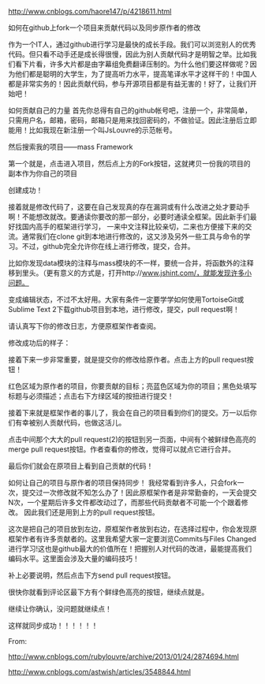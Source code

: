 http://www.cnblogs.com/haore147/p/4218611.html

如何在github上fork一个项目来贡献代码以及同步原作者的修改

作为一个IT人，通过github进行学习是最快的成长手段。我们可以浏览别人的优秀代码。但只看不动手还是成长得很慢，因此为别人贡献代码才是明智之举。比如我们看下片看，许多大片都是由字幕组免费翻译压制的。为什么他们要这样做呢？因为他们都是聪明的大学生，为了提高听力水平，提高笔译水平才这样干的！中国人都是非常实务的！因此贡献代码，参与开源项目都是有益无害的！好了，让我们开始吧！

如何贡献自己的力量
首先你总得有自己的github帐号吧，注册一个，非常简单，只需用户名，邮箱，密码，邮箱只是用来找回密码的，不做验证。因此注册后立即能用！比如我现在新注册一个叫JsLouvre的示范帐号。


然后搜索我的项目——mass Framework

 
第一个就是，点击进入项目，然后点上方的Fork按钮，这就拷贝一份我的项目的副本作为你自己的项目

 
创建成功！

 
接着就是修改代码了，这要在自己发现真的存在漏洞或有什么改进之处才要动手啊！不能想改就改。要通读你要改的那一部分，必要时通读全框架。因此新手们最好找国内高手的框架进行学习， 一来中文注释比较亲切，二来也方便接下来的交流。通常我们在clone git到本地进行修改的，这又涉及另外一些工具与命令的学习。不过，github完全允许你在线上进行修改，提交，合并。

比如你发现data模块的注释与mass模块的不一样，要统一合并，将函数外的注释移到里头。（更有意义的方式是，打开http://www.jshint.com/，就能发现许多小问题。

 
变成编辑状态，不过不太好用。大家有条件一定要学学如何使用TortoiseGit或Sublime Text 2下载github项目到本地，进行修改，提交，pull request啊！

 
请认真写下你的修改日志，方便原框架作者查阅。


修改成功后的样子：


接着下来一步非常重要，就是提交你的修改给原作者。点击上方的pull request按钮！

 
红色区域为原作者的项目，你要贡献的目标；亮蓝色区域为你的项目；黑色处填写标题与必须描述；点击右下方绿区域的按扭进行提交！

接着下来就是框架作者的事儿了，我会在自己的项目看到你们的提交。万一以后你们有幸被别人贡献代码，也做这活儿。


点击中间那个大大的pull request(2)的按钮到另一页面，中间有个被鲜绿色高亮的merge pull request按钮。作者查看你的修改，觉得可以就点它进行合并。

 
最后你们就会在原项目上看到自己贡献的代码！


如何让自己的项目与原作者的项目保持同步！
我经常看到许多人，只会fork一次，提交过一次修改就不知怎么办了！因此原框架作者是非常勤奋的，一天会提交N次，一个星期后许多文件都改动过了，而那些代码贡献者不可能一个个跟着修改。 因此我们还是用到上方的pull request按钮。

 
这次是把自己的项目放到左边，原框架作者放到右边，在选择过程中，你会发现原框架作者有许多贡献者的。这里我希望大家一定要浏览Commits与Files Changed进行学习!这也是github最大的价值所在！把握别人对代码的改进，最能提高我们编码水平。这里面会涉及大量的编码技巧！


补上必要说明，然后点击下方send pull request按钮。

很快你就看到评论区最下方有个鲜绿色高亮的按钮，继续点就是。


继续让你确认，没问题就继续点！


这样就同步成功！！！！！！

 

 

From:

http://www.cnblogs.com/rubylouvre/archive/2013/01/24/2874694.html

http://www.cnblogs.com/astwish/articles/3548844.html
